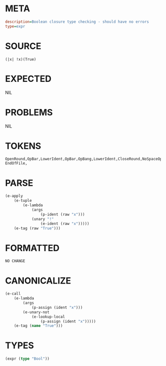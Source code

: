 # META
~~~ini
description=Boolean closure type checking - should have no errors
type=expr
~~~
# SOURCE
~~~roc
(|x| !x)(True)
~~~
# EXPECTED
NIL
# PROBLEMS
NIL
# TOKENS
~~~zig
OpenRound,OpBar,LowerIdent,OpBar,OpBang,LowerIdent,CloseRound,NoSpaceOpenRound,UpperIdent,CloseRound,
EndOfFile,
~~~
# PARSE
~~~clojure
(e-apply
	(e-tuple
		(e-lambda
			(args
				(p-ident (raw "x")))
			(unary "!"
				(e-ident (raw "x")))))
	(e-tag (raw "True")))
~~~
# FORMATTED
~~~roc
NO CHANGE
~~~
# CANONICALIZE
~~~clojure
(e-call
	(e-lambda
		(args
			(p-assign (ident "x")))
		(e-unary-not
			(e-lookup-local
				(p-assign (ident "x")))))
	(e-tag (name "True")))
~~~
# TYPES
~~~clojure
(expr (type "Bool"))
~~~
